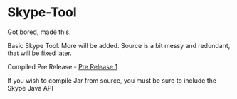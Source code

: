 # Skype-Tool
Got bored, made this.

Basic Skype Tool. More will be added. Source is a bit messy and redundant, that will be fixed later.

Compiled Pre Release - <a href="https://github.com/WhiteMatt3r/Skype-Tool/blob/master/Releases/Pre%20Release%201.jar?raw=true">Pre Release 1</a>

If you wish to compile Jar from source, you must be sure to include the Skype Java API
